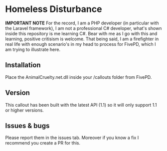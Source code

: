 # Homeless Disturbance

**IMPORTANT NOTE** For the record, I am a PHP developer (in particular with the Laravel framework), I am not a professional C# developer, what's shown inside this repository is me learning C#. Bear with me as I go with this and learning, positive critisism is welcome. That being said, I am a firefighter in real life with enough scenario's in my head to process for FivePD, which I am trying to illustrate here.

## Installation

Place the AnimalCruelty.net.dll inside your /callouts folder from FivePD.

## Version

This callout has been built with the latest API (1.1) so it will only support 1.1 or higher versions.

## Issues & bugs

Please report them in the issues tab. Moreover if you know a fix I recommend you create a PR for this.
